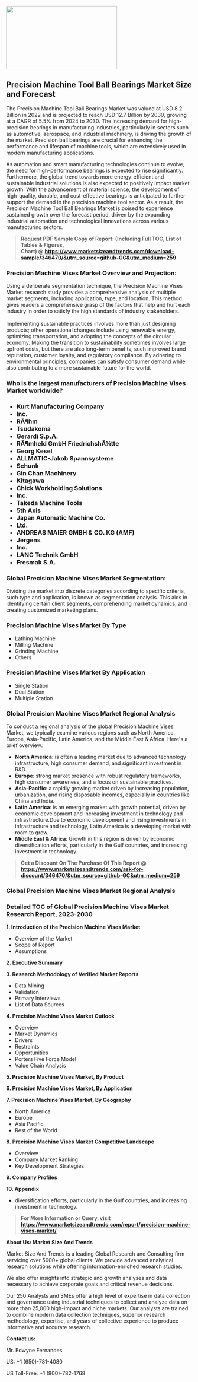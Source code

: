 <p><img class="alignnone size-medium wp-image-20088" src="https://ffe5etoiles.com/wp-content/uploads/2024/12/MST1-300x171.png" alt="" width="300" height="171" /></p><h2>Precision Machine Tool Ball Bearings Market Size and Forecast</h2><p>The Precision Machine Tool Ball Bearings Market was valued at USD 8.2 Billion in 2022 and is projected to reach USD 12.7 Billion by 2030, growing at a CAGR of 5.5% from 2024 to 2030. The increasing demand for high-precision bearings in manufacturing industries, particularly in sectors such as automotive, aerospace, and industrial machinery, is driving the growth of the market. Precision ball bearings are crucial for enhancing the performance and lifespan of machine tools, which are extensively used in modern manufacturing applications.</p><p>As automation and smart manufacturing technologies continue to evolve, the need for high-performance bearings is expected to rise significantly. Furthermore, the global trend towards more energy-efficient and sustainable industrial solutions is also expected to positively impact market growth. With the advancement of material science, the development of high-quality, durable, and cost-effective bearings is anticipated to further support the demand in the precision machine tool sector. As a result, the Precision Machine Tool Ball Bearings Market is poised to experience sustained growth over the forecast period, driven by the expanding industrial automation and technological innovations across various manufacturing sectors.</p></p><blockquote id="" class=""><strong>Request PDF Sample Copy of Report: (Including Full TOC, List of Tables &amp; Figures, Chart)&nbsp;@&nbsp;<strong><a href="https://www.marketsizeandtrends.com/download-sample/346470/&utm_source=github-GC&utm_medium=259" target="_blank">https://www.marketsizeandtrends.com/download-sample/346470/&utm_source=github-GC&utm_medium=259</a></strong></strong></blockquote><h3 id="" class="">Precision Machine Vises Market&nbsp;Overview and Projection:</h3><p id="" class="">Using a deliberate segmentation technique, the Precision Machine Vises Market research study provides a comprehensive analysis of multiple market segments, including application, type, and location. This method gives readers a comprehensive grasp of the factors that help and hurt each industry in order to satisfy the high standards of industry stakeholders. <br /> <br />Implementing sustainable practices involves more than just designing products; other operational changes include using renewable energy, optimizing transportation, and adopting the concepts of the circular economy. Making the transition to sustainability sometimes involves large upfront costs, but there are also long-term benefits, such improved brand reputation, customer loyalty, and regulatory compliance. By adhering to environmental principles, companies can satisfy consumer demand while also contributing to a more sustainable future for the world.</p><h3 id="" class="">Who is the largest manufacturers of&nbsp;Precision Machine Vises Market worldwide?</h3><h3 class=""><p><ul><li>Kurt Manufacturing Company </li><li> Inc. </li><li> RÃ¶hm </li><li> Tsudakoma </li><li> Gerardi S.p.A. </li><li> RÃ¶mheld GmbH FriedrichshÃ¼tte </li><li> Georg Kesel </li><li> ALLMATIC-Jakob Spannsysteme </li><li> Schunk </li><li> Gin Chan Machinery </li><li> Kitagawa </li><li> Chick Workholding Solutions </li><li> Inc. </li><li> Takeda Machine Tools </li><li> 5th Axis </li><li> Japan Automatic Machine Co. </li><li> Ltd. </li><li> ANDREAS MAIER GMBH & CO. KG (AMF) </li><li> Jergens </li><li> Inc. </li><li> LANG Technik GmbH </li><li> Fresmak S.A.</li></ul></p></h3><h3 id="" class="">Global&nbsp;Precision Machine Vises Market Segmentation:</h3><p id="" class="">Dividing the market into discrete categories according to specific criteria, such type and application, is known as segmentation analysis. This aids in identifying certain client segments, comprehending market dynamics, and creating customized marketing plans.</p><h3 id="" class="">Precision Machine Vises Market&nbsp;By Type</h3><p><p><ul><li>Lathing Machine</li><li> Milling Machine</li><li> Grinding Machine</li><li> Others</p></li></ul></p></p><h3 id="" class="">Precision Machine Vises Market&nbsp;By Application</h3><p class=""><p><ul><li>Single Station</li><li> Dual Station</li><li> Multiple Station</li></ul></p></p><h3 id="" class="">Global Precision Machine Vises Market Regional Analysis</h3><p id="" class="">To conduct a regional analysis of the global Precision Machine Vises Market, we typically examine various regions such as North America, Europe, Asia-Pacific, Latin America, and the Middle East &amp; Africa. Here's a brief overview:</p><ul><li><strong>North America</strong>: is often a leading market due to advanced technology infrastructure, high consumer demand, and significant investment in R&amp;D.</li><li><strong>Europe</strong>: strong market presence with robust regulatory frameworks, high consumer awareness, and a focus on sustainable practices.</li><li><strong>Asia-Pacific</strong>: a rapidly growing market driven by increasing population, urbanization, and rising disposable incomes, especially in countries like China and India.</li><li><strong>Latin America</strong>: is an emerging market with growth potential, driven by economic development and increasing investment in technology and infrastructure.Due to economic development and rising investments in infrastructure and technology, Latin America is a developing market with room to grow.</li><li><strong>Middle East &amp; Africa</strong>: Growth in this region is driven by economic diversification efforts, particularly in the Gulf countries, and increasing investment in technology.</li></ul><blockquote id="" class=""><strong>Get a Discount On The Purchase Of This Report @ <strong><a href="https://www.marketsizeandtrends.com/ask-for-discount/346470/&utm_source=github-GC&utm_medium=259" target="_blank">https://www.marketsizeandtrends.com/ask-for-discount/346470/&utm_source=github-GC&utm_medium=259</a></strong></strong></blockquote><h3 id="" class="">Global Precision Machine Vises Market Regional Analysis</h3><h3 id="" class="">Detailed TOC of Global Precision Machine Vises Market Research Report, 2023-2030</h3><p id="" class=""><strong>1. Introduction of the Precision Machine Vises Market</strong></p><ul><li>Overview of the Market</li><li>Scope of Report</li><li>Assumptions</li></ul><p id="" class=""><strong>2. Executive Summary</strong></p><p id="" class=""><strong>3. Research Methodology of Verified Market Reports</strong></p><ul><li>Data Mining</li><li>Validation</li><li>Primary Interviews</li><li>List of Data Sources</li></ul><p id="" class=""><strong>4. Precision Machine Vises Market Outlook</strong></p><ul><li>Overview</li><li>Market Dynamics</li><li>Drivers</li><li>Restraints</li><li>Opportunities</li><li>Porters Five Force Model</li><li>Value Chain Analysis</li></ul><p id="" class=""><strong>5. Precision Machine Vises Market, By Product</strong></p><p id="" class=""><strong>6. Precision Machine Vises Market, By Application</strong></p><p id="" class=""><strong>7. Precision Machine Vises Market, By Geography</strong></p><ul><li>North America</li><li>Europe</li><li>Asia Pacific</li><li>Rest of the World</li></ul><p id="" class=""><strong>8. Precision Machine Vises Market Competitive Landscape</strong></p><ul><li>Overview</li><li>Company Market Ranking</li><li>Key Development Strategies</li></ul><p id="" class=""><strong>9. Company Profiles</strong></p><p id="" class=""><strong>10. Appendix</strong></p><ul><li>diversification efforts, particularly in the Gulf countries, and increasing investment in technology.</li></ul><blockquote id="" class=""><strong>For More Information or Query, visit <strong><strong><a href="https://www.marketsizeandtrends.com/report/precision-machine-vises-market/" target="_blank">https://www.marketsizeandtrends.com/report/precision-machine-vises-market/</a></strong></strong></strong></blockquote><p id="" class=""><strong>About Us: Market Size And Trends</strong></p><p id="" class="">Market Size And Trends is a leading Global Research and Consulting firm servicing over 5000+ global clients. We provide advanced analytical research solutions while offering information-enriched research studies.</p><p id="" class="">We also offer insights into strategic and growth analyses and data necessary to achieve corporate goals and critical revenue decisions.</p><p id="" class="">Our 250 Analysts and SMEs offer a high level of expertise in data collection and governance using industrial techniques to collect and analyze data on more than 25,000 high-impact and niche markets. Our analysts are trained to combine modern data collection techniques, superior research methodology, expertise, and years of collective experience to produce informative and accurate research.</p><p id="" class=""><strong>Contact us:</strong></p><p id="" class="">Mr. Edwyne Fernandes</p><p id="" class="">US: +1 (650)-781-4080</p><p id="" class="">US Toll-Free: +1 (800)-782-1768</p>
